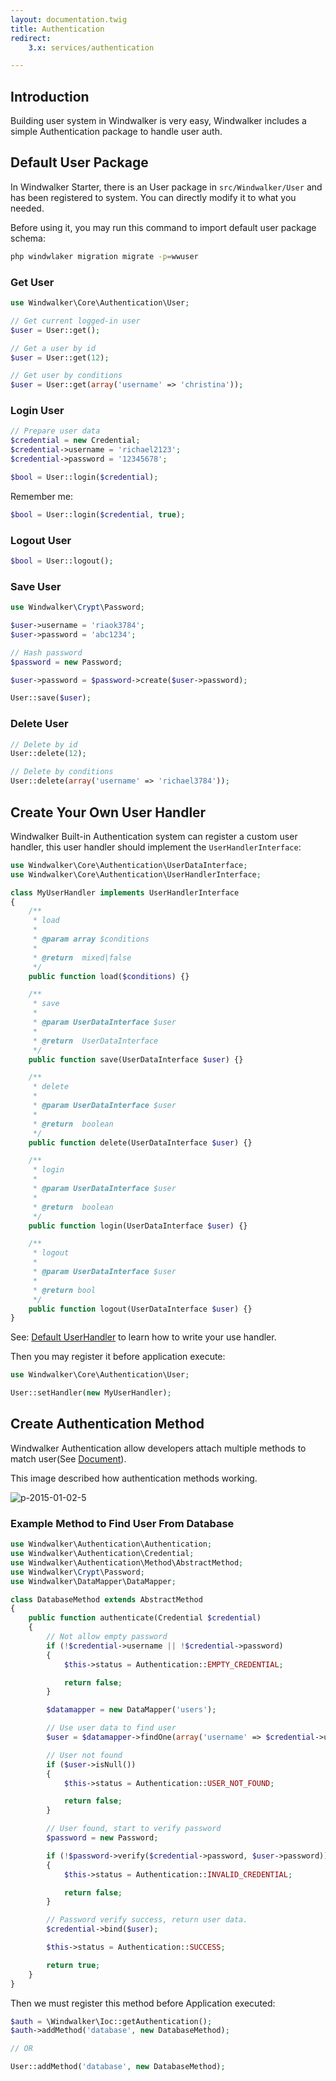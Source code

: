 ```yaml
---
layout: documentation.twig
title: Authentication
redirect:
    3.x: services/authentication

---
```


## Introduction

Building user system in Windwalker is very easy, Windwalker includes a simple Authentication package to handle user auth.

## Default User Package

In Windwalker Starter, there is an User package in `src/Windwalker/User` and has been registered to system.
You can directly modify it to what you needed.

Before using it, you may run this command to import default user package schema:

``` bash
php windwlaker migration migrate -p=wwuser
```

### Get User

``` php
use Windwalker\Core\Authentication\User;

// Get current logged-in user
$user = User::get();

// Get a user by id
$user = User::get(12);

// Get user by conditions
$user = User::get(array('username' => 'christina'));
```

### Login User

``` php
// Prepare user data
$credential = new Credential;
$credential->username = 'richael2123';
$credential->password = '12345678';

$bool = User::login($credential);
```

Remember me:

``` php
$bool = User::login($credential, true);
```

### Logout User

``` php
$bool = User::logout();
```

### Save User

``` php
use Windwalker\Crypt\Password;

$user->username = 'riaok3784';
$user->password = 'abc1234';

// Hash password
$password = new Password;

$user->password = $password->create($user->password);

User::save($user);
```

### Delete User

``` php
// Delete by id
User::delete(12);

// Delete by conditions
User::delete(array('username' => 'richael3784'));
```

## Create Your Own User Handler

Windwalker Built-in Authentication system can register a custom user handler, this user handler should implement the `UserHandlerInterface`:

``` php
use Windwalker\Core\Authentication\UserDataInterface;
use Windwalker\Core\Authentication\UserHandlerInterface;

class MyUserHandler implements UserHandlerInterface
{
	/**
	 * load
	 *
	 * @param array $conditions
	 *
	 * @return  mixed|false
	 */
	public function load($conditions) {}

	/**
	 * save
	 *
	 * @param UserDataInterface $user
	 *
	 * @return  UserDataInterface
	 */
	public function save(UserDataInterface $user) {}

	/**
	 * delete
	 *
	 * @param UserDataInterface $user
	 *
	 * @return  boolean
	 */
	public function delete(UserDataInterface $user) {}

	/**
	 * login
	 *
	 * @param UserDataInterface $user
	 *
	 * @return  boolean
	 */
	public function login(UserDataInterface $user) {}

	/**
	 * logout
	 *
	 * @param UserDataInterface $user
	 *
	 * @return bool
	 */
	public function logout(UserDataInterface $user) {}
}
```

See: [Default UserHandler](http://goo.gl/P0b2qk) to learn how to write your use handler.

Then you may register it before application execute:

``` php
use Windwalker\Core\Authentication\User;

User::setHandler(new MyUserHandler);
```

## Create Authentication Method

Windwalker Authentication allow developers attach multiple methods to match user(See [Document](https://github.com/ventoviro/windwalker-authentication)).

This image described how authentication methods working.

![p-2015-01-02-5](https://cloud.githubusercontent.com/assets/1639206/5595002/07d3235a-92a2-11e4-8f1f-5622e2af7254.jpg)

### Example Method to Find User From Database

``` php
use Windwalker\Authentication\Authentication;
use Windwalker\Authentication\Credential;
use Windwalker\Authentication\Method\AbstractMethod;
use Windwalker\Crypt\Password;
use Windwalker\DataMapper\DataMapper;

class DatabaseMethod extends AbstractMethod
{
	public function authenticate(Credential $credential)
	{
		// Not allow empty password
		if (!$credential->username || !$credential->password)
		{
			$this->status = Authentication::EMPTY_CREDENTIAL;

			return false;
		}

		$datamapper = new DataMapper('users');

		// Use user data to find user
		$user = $datamapper->findOne(array('username' => $credential->username));

		// User not found
		if ($user->isNull())
		{
			$this->status = Authentication::USER_NOT_FOUND;

			return false;
		}

		// User found, start to verify password
		$password = new Password;

		if (!$password->verify($credential->password, $user->password))
		{
			$this->status = Authentication::INVALID_CREDENTIAL;

			return false;
		}

		// Password verify success, return user data.
		$credential->bind($user);

		$this->status = Authentication::SUCCESS;

		return true;
	}
}
```

Then we must register this method before Application executed:

``` php
$auth = \Windwalker\Ioc::getAuthentication();
$auth->addMethod('database', new DatabaseMethod);

// OR

User::addMethod('database', new DatabaseMethod);
```
